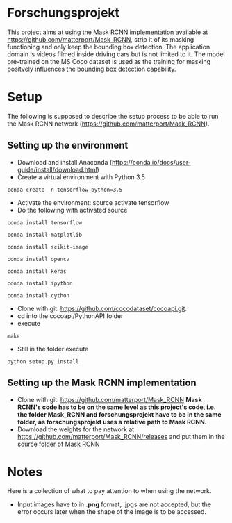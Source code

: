 # Forschungsprojekt

This project aims at using the Mask RCNN implementation available at https://github.com/matterport/Mask_RCNN, strip it of its masking functioning and only keep the bounding box detection. The application domain is videos filmed inside driving cars but is not limited to it. The model pre-trained on the MS Coco dataset is used as the training for masking positvely influences the bounding box detection capability.

# Setup

The following is supposed to describe the setup process to be able to run the Mask RCNN network (https://github.com/matterport/Mask_RCNN).

## Setting up the environment

* Download and install Anaconda (https://conda.io/docs/user-guide/install/download.html)
* Create a virtual environment with Python 3.5 
```
conda create -n tensorflow python=3.5
```
* Activate the environment: source activate tensorflow
* Do the following with activated source
```
conda install tensorflow
```
```
conda install matplotlib
```
```
conda install scikit-image
```
```
conda install opencv
```
```
conda install keras
```
```
conda install ipython
```
```
conda install cython
```
* Clone with git: https://github.com/cocodataset/cocoapi.git.
* cd into the cocoapi/PythonAPI folder
* execute 
```
make
```
* Still in the folder execute
```
python setup.py install
```

## Setting up the Mask RCNN implementation

* Clone with git: https://github.com/matterport/Mask_RCNN **Mask RCNN's code has to be on the same level as this project's code, i.e. the folder Mask_RCNN and forschungsprojekt have to be in the same folder, as forschungsprojekt uses a relative path to Mask RCNN.**
* Download the weights for the network at https://github.com/matterport/Mask_RCNN/releases and put them in the source folder of Mask RCNN

# Notes

Here is a collection of what to pay attention to when using the network.

* Input images have to in **.png** format, .jpgs are not accepted, but the error occurs later when the shape of the image is to be accessed.
